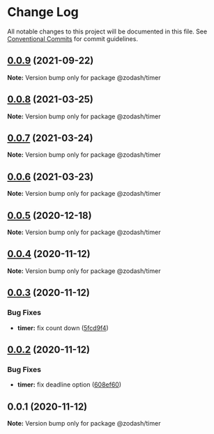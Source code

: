 # Change Log

All notable changes to this project will be documented in this file.
See [Conventional Commits](https://conventionalcommits.org) for commit guidelines.

## [0.0.9](https://github.com/zcorky/zodash/compare/@zodash/timer@0.0.8...@zodash/timer@0.0.9) (2021-09-22)

**Note:** Version bump only for package @zodash/timer





## [0.0.8](https://github.com/zcorky/zodash/compare/@zodash/timer@0.0.7...@zodash/timer@0.0.8) (2021-03-25)

**Note:** Version bump only for package @zodash/timer





## [0.0.7](https://github.com/zcorky/zodash/compare/@zodash/timer@0.0.6...@zodash/timer@0.0.7) (2021-03-24)

**Note:** Version bump only for package @zodash/timer





## [0.0.6](https://github.com/zcorky/zodash/compare/@zodash/timer@0.0.5...@zodash/timer@0.0.6) (2021-03-23)

**Note:** Version bump only for package @zodash/timer





## [0.0.5](https://github.com/zcorky/zodash/compare/@zodash/timer@0.0.4...@zodash/timer@0.0.5) (2020-12-18)

**Note:** Version bump only for package @zodash/timer





## [0.0.4](https://github.com/zcorky/zodash/compare/@zodash/timer@0.0.3...@zodash/timer@0.0.4) (2020-11-12)

**Note:** Version bump only for package @zodash/timer





## [0.0.3](https://github.com/zcorky/zodash/compare/@zodash/timer@0.0.2...@zodash/timer@0.0.3) (2020-11-12)


### Bug Fixes

* **timer:** fix count down ([5fcd9f4](https://github.com/zcorky/zodash/commit/5fcd9f4f73c41c9524a2aa41f5d2be573e2f91f6))





## [0.0.2](https://github.com/zcorky/zodash/compare/@zodash/timer@0.0.1...@zodash/timer@0.0.2) (2020-11-12)


### Bug Fixes

* **timer:** fix deadline option ([608ef60](https://github.com/zcorky/zodash/commit/608ef60d84bdcba4441dbec2d52e8913016d843d))





## 0.0.1 (2020-11-12)

**Note:** Version bump only for package @zodash/timer
